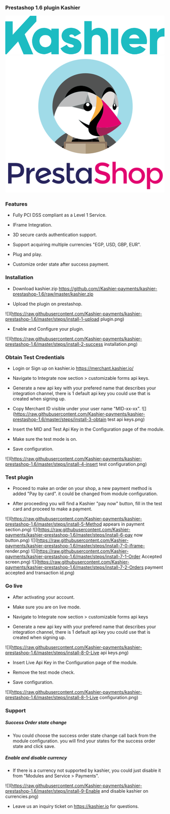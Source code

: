 

### Prestashop 1.6 plugin Kashier 

![](https://raw.githubusercontent.com/Kashier-payments/kashier-prestashop-1.6/master/kashier-logo.png)
![](https://raw.githubusercontent.com/Kashier-payments/kashier-prestashop-1.6/master/presta-logo.png)

### Features

- Fully PCI DSS compliant as a Level 1 Service.

- IFrame Integration.

- 3D secure cards authentication support.

- Support acquiring multiple currencies "EGP, USD, GBP, EUR".

- Plug and play.

- Customize order state after success payment.


### Installation

- Download kashier.zip https://github.com//Kashier-payments/kashier-prestashop-1.6/raw/master/kashier.zip

- Upload the plugin on prestashop.

![](https://raw.githubusercontent.com/Kashier-payments/kashier-prestashop-1.6/master/steps/install-1-upload plugin.png)

- Enable and Configure your plugin.

![](https://raw.githubusercontent.com/Kashier-payments/kashier-prestashop-1.6/master/steps/install-2-success installation.png)
### Obtain Test Credentials

- Login or Sign up on kashier.io https://merchant.kashier.io/

- Navigate to Integrate now section > customizable forms api keys.

- Generate a new api key with your prefered name that describes your integration channel, there is 1 default api key you could use that is created when signing up.

- Copy Merchant ID visible under your user name "MID-xx-xx".
![](https://raw.githubusercontent.com/Kashier-payments/kashier-prestashop-1.6/master/steps/install-3-obtain test api keys.png)

- Insert the MID and Test Api Key in the Configuration page of the module.

- Make sure the test mode is on.

- Save configuration.

![](https://raw.githubusercontent.com/Kashier-payments/kashier-prestashop-1.6/master/steps/install-4-insert test configuration.png)

### Test plugin 

- Proceed to make an order on your shop, a new payment method is added "Pay by card". it could be changed from module configuration.

- After proceeding you will find a Kashier "pay now" button, fill in the test card and proceed to make a payment.

![](https://raw.githubusercontent.com/Kashier-payments/kashier-prestashop-1.6/master/steps/install-5-Method appears in payment section.png)
![](https://raw.githubusercontent.com/Kashier-payments/kashier-prestashop-1.6/master/steps/install-6-pay now button.png)
![](https://raw.githubusercontent.com/Kashier-payments/kashier-prestashop-1.6/master/steps/install-7-0-iframe- render.png)
![](https://raw.githubusercontent.com/Kashier-payments/kashier-prestashop-1.6/master/steps/install-7-1-Order Accepted screen.png)
![](https://raw.githubusercontent.com/Kashier-payments/kashier-prestashop-1.6/master/steps/install-7-2-Orders payment accepted and transaction id.png)
### Go live

- After activating your account.

- Make sure you are on live mode.

- Navigate to Integrate now section > customizable forms api keys

- Generate a new api key with your prefered name that describes your integration channel, there is 1 default api key you could use that is created when signing up.

![](https://raw.githubusercontent.com/Kashier-payments/kashier-prestashop-1.6/master/steps/install-8-0-Live api keys.png)

- Insert Live Api Key in the Configuration page of the module.

- Remove the test mode check.

- Save configuration.

![](https://raw.githubusercontent.com/Kashier-payments/kashier-prestashop-1.6/master/steps/install-8-1-Live configuration.png)

### Support
##### Success Order state change

- You could choose the success order state change call back from the module configuration. you will find your states for the success order state and click save.

##### Enable and disable currency
- If there is a currency not supported by kashier, you could just disable it from "Modules and Service > Payments".

![](https://raw.githubusercontent.com/Kashier-payments/kashier-prestashop-1.6/master/steps/install-9-Enable and disable kashier on currencies.png)

- Leave us an inquiry ticket on https://kashier.io for questions.

